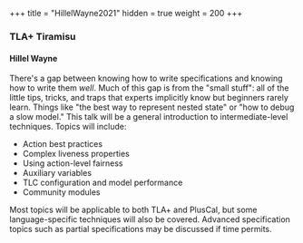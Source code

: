 +++
title = "HillelWayne2021"
hidden = true
weight = 200
+++

### TLA+ Tiramisu

#### Hillel Wayne

There's a gap between knowing how to write specifications and knowing how to write them *well*. Much of this gap is from the "small stuff": all of the little tips, tricks, and traps that experts implicitly know but beginners rarely learn. Things like "the best way to represent nested state" or "how to debug a slow model." This talk will be a general introduction to intermediate-level techniques. Topics will include:

* Action best practices
* Complex liveness properties
* Using action-level fairness
* Auxiliary variables
* TLC configuration and model performance
* Community modules

Most topics will be applicable to both TLA+ and PlusCal, but some language-specific techniques will also be covered. Advanced specification topics such as partial specifications may be discussed if time permits.
